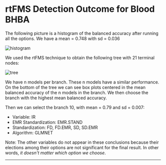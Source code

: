 # rtFMS Detection Outcome for Blood BHBA

The following picture is a histogram of the balanced accuracy after running all the options. We have a mean = 0.748 with sd = 0.036

![histogram](https://github.com/JFMandujanoR/My_classification/blob/master/bal_acc_BHBA_multi_bin.png)

We used the rtFMS technique to obtain the following tree with 21 terminal nodes:

![tree](https://github.com/JFMandujanoR/My_classification/blob/master/tree_BHBA_multi_bin.png)

We have n models per branch. These n models have a similar performance. On the bottom of the tree we can see box plots centered in the mean balanced accuracy of the n models in the branch. We then choose the branch with the highest mean balanced accuracy.

Then we can select the branch 10, with mean = 0.79 and sd = 0.007:

- Variable: IR
- EMR Standardization: EMR.STAND
- Standardization: FD, FD.EMR, SD, SD.EMR
- Algorithm: GLMNET

Note: The other variables do not appear in these conclusions because their elections among their options are not significant for the final result. In other words, _it doesn't matter which option we choose_.

_________________________________________________________________________________________________________________________________
